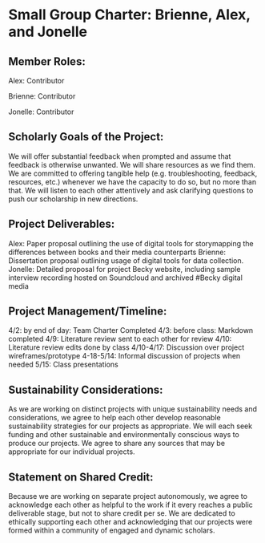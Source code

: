 # **Small Group Charter:** Brienne, Alex, and Jonelle

## **Member Roles:**

Alex: Contributor

Brienne: Contributor

Jonelle: Contributor

## **Scholarly Goals of the Project:**

We will offer substantial feedback when prompted and assume that feedback is otherwise unwanted.
We will share resources as we find them.
We are committed to offering tangible help (e.g. troubleshooting, feedback, resources, etc.) whenever we have the capacity to do so, but no more than that.
We will listen to each other attentively and ask clarifying questions to push our scholarship in new directions.

## **Project Deliverables:**
Alex:  Paper proposal outlining the use of digital tools for storymapping the differences between books and their media counterparts
Brienne: Dissertation proposal outlining usage of digital tools for data collection.
Jonelle: Detailed proposal for project Becky website, including sample interview recording hosted on Soundcloud and archived #Becky digital media

## **Project Management/Timeline:**

4/2: by end of day: Team Charter Completed
4/3: before class: Markdown completed
4/9: Literature review sent to each other for review
4/10: Literature review edits done by class
4/10-4/17: Discussion over project wireframes/prototype
4-18-5/14: Informal discussion of projects when needed
5/15: Class presentations

## **Sustainability Considerations:**
As we are working on distinct projects with unique sustainability needs and considerations, we agree to help each other develop reasonable sustainability strategies for our projects as appropriate. We will each seek funding and other sustainable and environmentally conscious ways to produce our projects. We agree to share any sources that may be appropriate for our individual projects.

## **Statement on Shared Credit:**
Because we are working on separate project autonomously, we agree to acknowledge each other as helpful to the work if it every reaches a public deliverable stage, but not to share credit per se. We are dedicated to ethically supporting each other and acknowledging that our projects were formed within a community of engaged and dynamic scholars.
